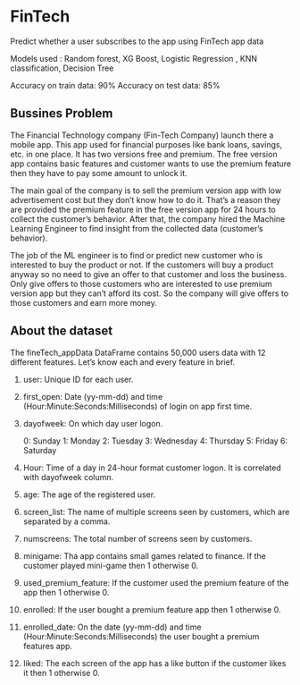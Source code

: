 # FinTech
Predict whether a user subscribes to the app using FinTech app data

Models used : Random forest, XG Boost, Logistic Regression , KNN classification, Decision Tree

Accuracy on train data: 90%
Accuracy on test data: 85%

## Bussines Problem
The Financial Technology company (Fin-Tech Company) launch there a mobile app. This app used for financial purposes like bank loans, savings, etc. in one place. It has two versions free and premium. The free version app contains basic features and customer wants to use the premium feature then they have to pay some amount to unlock it.

The main goal of the company is to sell the premium version app with low advertisement cost but they don’t know how to do it. That’s a reason they are provided the premium feature in the free version app for 24 hours to collect the customer’s behavior. After that, the company hired the Machine Learning Engineer to find insight from the collected data (customer’s behavior).

The job of the ML engineer is to find or predict new customer who is interested to buy the product or not. If the customers will buy a product anyway so no need to give an offer to that customer and loss the business. Only give offers to those customers who are interested to use premium version app but they can’t afford its cost. So the company will give offers to those customers and earn more money.

## About the dataset
The fineTech_appData DataFrame contains 50,000 users data with 12 different features. Let’s know each and every feature in brief.

1. user: Unique ID for each user.

2. first_open: Date (yy-mm-dd) and time (Hour:Minute:Seconds:Milliseconds) of login on app first time.

3. dayofweek: On which day user logon.

    0: Sunday
    1: Monday
    2: Tuesday
    3: Wednesday
    4: Thursday
    5: Friday
    6: Saturday
4. Hour: Time of a day in 24-hour format customer logon. It is correlated with dayofweek column.

5. age: The age of the registered user.

6. screen_list: The name of multiple screens seen by customers, which are separated by a comma.

7. numscreens: The total number of screens seen by customers.

8. minigame: Tha app contains small games related to finance. If the customer played mini-game then 1 otherwise 0.

9. used_premium_feature: If the customer used the premium feature of the app then 1 otherwise 0.

10. enrolled: If the user bought a premium feature app then 1 otherwise 0.

11. enrolled_date: On the date (yy-mm-dd) and time (Hour:Minute:Seconds:Milliseconds) the user bought a premium features app.

12. liked: The each screen of the app has a like button if the customer likes it then 1 otherwise 0.
